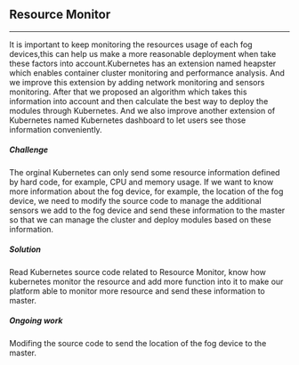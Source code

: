 ## Resource Monitor
---
It is important to keep monitoring the resources usage of each fog devices,this can help us make a more reasonable deployment when take these factors into account.Kubernetes has an extension named heapster which enables container cluster monitoring and performance analysis. And we improve this extension by adding network monitoring and sensors monitoring. After that we proposed an algorithm which takes this information into account and then calculate the best way to deploy the modules through Kubernetes. And we also improve another extension of Kubernetes named Kubernetes dashboard to let users see those information conveniently.
##### Challenge
The orginal Kubernetes can only send some  resource information defined by hard code, for example, CPU and memory usage. If we want to know more information about the fog device, for example, the location of the fog device, we need to modify the source code to manage the additional sensors we add to the fog device and send these information to the master so that we can manage the cluster and deploy modules based on these information. 
##### Solution 
Read Kubernetes source code related to Resource Monitor, know how kubernetes monitor the resource and add more function into it to make our platform able to monitor more resource and send these information to master. 
##### Ongoing work
Modifing the source code to send the location of the fog device to the master.